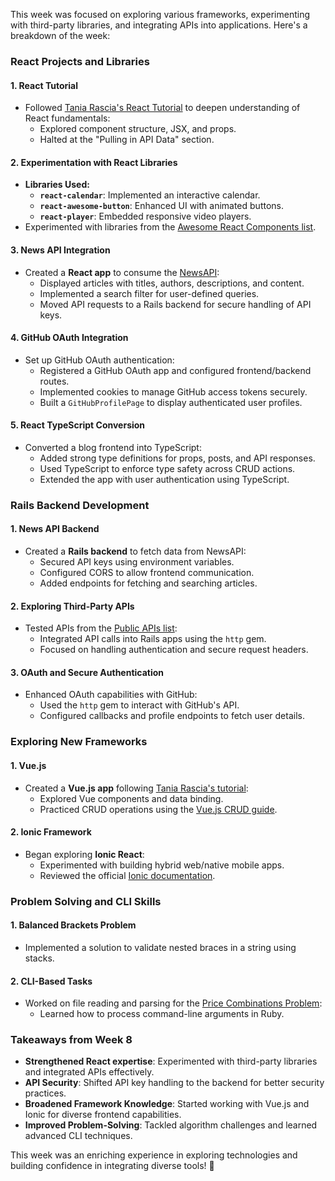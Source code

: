 This week was focused on exploring various frameworks, experimenting with third-party libraries, and integrating APIs into applications. Here's a breakdown of the week:

### **React Projects and Libraries**

#### **1\. React Tutorial**

* Followed [Tania Rascia's React Tutorial](https://www.taniarascia.com/getting-started-with-react/) to deepen understanding of React fundamentals:  
  * Explored component structure, JSX, and props.  
  * Halted at the "Pulling in API Data" section.

#### **2\. Experimentation with React Libraries**

* **Libraries Used:**  
  * **`react-calendar`**: Implemented an interactive calendar.  
  * **`react-awesome-button`**: Enhanced UI with animated buttons.  
  * **`react-player`**: Embedded responsive video players.  
* Experimented with libraries from the [Awesome React Components list](https://github.com/brillout/awesome-react-components).

#### **3\. News API Integration**

* Created a **React app** to consume the [NewsAPI](https://newsapi.org/docs/endpoints):  
  * Displayed articles with titles, authors, descriptions, and content.  
  * Implemented a search filter for user-defined queries.  
  * Moved API requests to a Rails backend for secure handling of API keys.

#### **4\. GitHub OAuth Integration**

* Set up GitHub OAuth authentication:  
  * Registered a GitHub OAuth app and configured frontend/backend routes.  
  * Implemented cookies to manage GitHub access tokens securely.  
  * Built a `GitHubProfilePage` to display authenticated user profiles.

#### **5\. React TypeScript Conversion**

* Converted a blog frontend into TypeScript:  
  * Added strong type definitions for props, posts, and API responses.  
  * Used TypeScript to enforce type safety across CRUD actions.  
  * Extended the app with user authentication using TypeScript.

### **Rails Backend Development**

#### **1\. News API Backend**

* Created a **Rails backend** to fetch data from NewsAPI:  
  * Secured API keys using environment variables.  
  * Configured CORS to allow frontend communication.  
  * Added endpoints for fetching and searching articles.

#### **2\. Exploring Third-Party APIs**

* Tested APIs from the [Public APIs list](https://github.com/public-apis/public-apis):  
  * Integrated API calls into Rails apps using the `http` gem.  
  * Focused on handling authentication and secure request headers.

#### **3\. OAuth and Secure Authentication**

* Enhanced OAuth capabilities with GitHub:  
  * Used the `http` gem to interact with GitHub's API.  
  * Configured callbacks and profile endpoints to fetch user details.

### **Exploring New Frameworks**

#### **1\. Vue.js**

* Created a **Vue.js app** following [Tania Rascia's tutorial](https://www.taniarascia.com/getting-started-with-vue/):  
  * Explored Vue components and data binding.  
  * Practiced CRUD operations using the [Vue.js CRUD guide](https://github.com/actualize-day-2024-09/resources/blob/main/guide_vuejs3_vite_crud.md).

#### **2\. Ionic Framework**

* Began exploring **Ionic React**:  
  * Experimented with building hybrid web/native mobile apps.  
  * Reviewed the official [Ionic documentation](https://ionicframework.com/docs/react).

### **Problem Solving and CLI Skills**

#### **1\. Balanced Brackets Problem**

* Implemented a solution to validate nested braces in a string using stacks.

#### **2\. CLI-Based Tasks**

* Worked on file reading and parsing for the [Price Combinations Problem](https://docs.google.com/document/d/18wqpooP_-LXwf7y_SIN1tPoZ2CA9GXfTB6YxWums6yA/):  
  * Learned how to process command-line arguments in Ruby.

### **Takeaways from Week 8**

* **Strengthened React expertise**: Experimented with third-party libraries and integrated APIs effectively.  
* **API Security**: Shifted API key handling to the backend for better security practices.  
* **Broadened Framework Knowledge**: Started working with Vue.js and Ionic for diverse frontend capabilities.  
* **Improved Problem-Solving**: Tackled algorithm challenges and learned advanced CLI techniques.

This week was an enriching experience in exploring technologies and building confidence in integrating diverse tools\! 🎯

